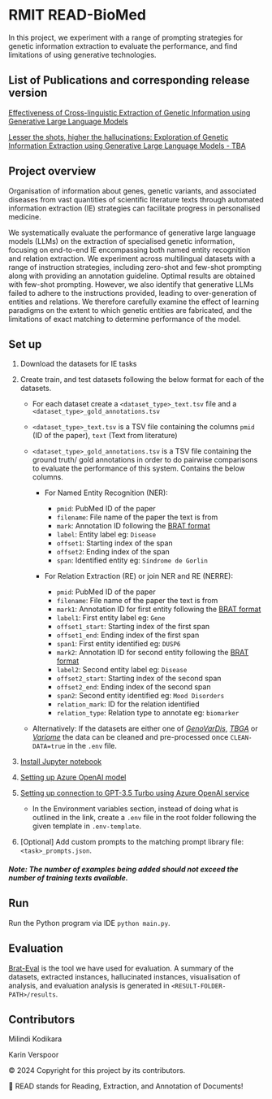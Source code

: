 # RMIT READ-BioMed

In this project, we experiment with a range of prompting strategies for 
genetic information extraction to evaluate the performance, 
and find limitations of using generative technologies.

## List of Publications and corresponding release version

[Effectiveness of Cross-linguistic Extraction of Genetic
Information using Generative Large Language Models](https://ceur-ws.org/Vol-3756/GenoVarDis2024_paper4.pdf)

[Lesser the shots, higher the hallucinations: Exploration of Genetic Information Extraction using Generative Large Language Models - TBA]()

## Project overview
Organisation of information about genes, genetic variants, and associated diseases from vast
quantities of scientific literature texts through
automated information extraction (IE) strategies can facilitate progress in personalised
medicine.

We systematically evaluate the performance of
generative large language models (LLMs) on
the extraction of specialised genetic information, focusing on end-to-end IE encompassing
both named entity recognition and relation extraction. We experiment across multilingual 
datasets with a range of instruction strategies, including zero-shot and few-shot 
prompting along with providing an annotation guideline. Optimal results are obtained with
few-shot prompting. However, we also identify that generative LLMs failed to adhere to the 
instructions provided, leading to over-generation of entities and relations. 
We therefore carefully
examine the effect of learning paradigms on
the extent to which genetic entities are fabricated, and the limitations of exact matching to
determine performance of the model.

## Set up
1. Download the datasets for IE tasks 
2. Create train, and test datasets following the below format for each of the datasets.

    - For each dataset create a `<dataset_type>_text.tsv` file and a `<dataset_type>_gold_annotations.tsv`
    - `<dataset_type>_text.tsv` is a TSV file containing the columns `pmid` (ID of the paper), `text` (Text from literature)
    - `<dataset_type>_gold_annotations.tsv` is a TSV file containing the ground truth/ gold annotations in order to do pairwise comparisons to evaluate the performance of this system. Contains the below columns.
      - For Named Entity Recognition (NER):
        - `pmid`: PubMed ID of the paper
        - `filename`: File name of the paper the text is from
        - `mark`: Annotation ID following the [BRAT format](https://brat.nlplab.org/standoff.html)
        - `label`: Entity label eg: `Disease`
        - `offset1`: Starting index of the span
        - `offset2`: Ending index of the span
        - `span`: Identified entity eg: `Síndrome de Gorlin`
        
      - For Relation Extraction (RE) or join NER and RE (NERRE):
        - `pmid`: PubMed ID of the paper
        - `filename`: File name of the paper the text is from
        - `mark1`: Annotation ID for first entity following the [BRAT format](https://brat.nlplab.org/standoff.html)
        - `label1`: First entity label eg: `Gene`
        - `offset1_start`: Starting index of the first span
        - `offset1_end`: Ending index of the first span
        - `span1`: First entity identified eg: `DUSP6`
        - `mark2`: Annotation ID for second entity following the [BRAT format](https://brat.nlplab.org/standoff.html)
        - `label2`: Second entity label eg: `Disease`
        - `offset2_start`: Starting index of the second span
        - `offset2_end`: Ending index of the second span
        - `span2`: Second entity identified eg: `Mood Disorders`
        - `relation_mark`: ID for the relation identified
        - `relation_type`: Relation type to annotate eg: `biomarker`
        
    - Alternatively: If the datasets are either one of [_GenoVarDis_](https://codalab.lisn.upsaclay.fr/competitions/17733), [_TBGA_](https://zenodo.org/records/5911097) or [_Variome_](https://bitbucket.org/readbiomed/variome-corpus-data/src/master/) the data can be cleaned and pre-processed once `CLEAN-DATA=true` in the `.env` file. 


2. [Install Jupyter notebook](https://jupyter.org/install) 


3. [Setting up Azure OpenAI model](https://learn.microsoft.com/en-us/azure/ai-services/openai/how-to/working-with-models?tabs=powershell#model-updates)


4. [Setting up connection to GPT-3.5 Turbo using Azure OpenAI service](https://learn.microsoft.com/en-us/azure/ai-services/openai/quickstart?tabs=command-line%2Cpython-new&pivots=programming-language-python)
   - In the Environment variables section, instead of doing what is outlined in the link, create a `.env` file in the root folder following the given template in `.env-template`.

5. \[Optional] Add custom prompts to the matching prompt library file: `<task>_prompts.json`.
   
##### Note: The number of examples being added should not exceed the number of training texts available. 
    
## Run 
Run the Python program via IDE `python main.py`.

## Evaluation
[Brat-Eval](https://github.com/READ-BioMed/brateval) is the tool we have used for evaluation. A summary of the datasets, 
extracted instances, hallucinated instances, visualisation of analysis, and evaluation analysis 
is generated in `<RESULT-FOLDER-PATH>/results`.



## Contributors
Milindi Kodikara

Karin Verspoor

&copy; 2024 Copyright for this project by its contributors.

🧩 READ stands for Reading, Extraction, and Annotation of Documents!
